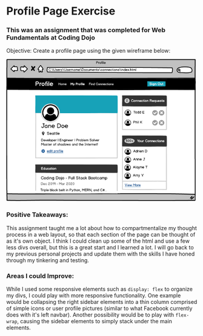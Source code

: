 # Profile Page Exercise
### This was an assignment that was completed for Web Fundamentals at Coding Dojo

Objective: Create a profile page using the given wireframe below:

<img src="img/reference.png" width="500">

### Positive Takeaways:

This assignment taught me a lot about how to compartmentalize my thought process in a web layout, so that each section of the page can be thought of as it's own object. I think I could clean up some of the html and use a few less divs overall, but this is a great start and I learned a lot. I will go back to my previous personal projects and update them with the skills I have honed through my tinkering and testing.

### Areas I could Improve:

While I used some responsive elements such as `display: flex` to organize my divs, I could play with more responsive functionality. One example would be collapsing the right sidebar elements into a thin column comprised of simple icons or user profile pictures (similar to what Facebook currently does with it's left navbar). Another possibility would be to play with `flex-wrap`, causing the sidebar elements to simply stack under the main elements.